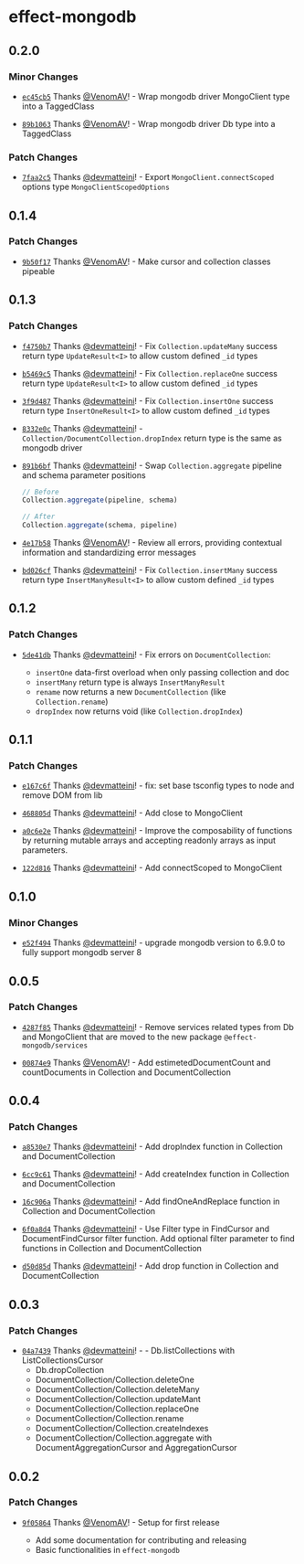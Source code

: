 # effect-mongodb

## 0.2.0

### Minor Changes

- [`ec45cb5`](https://github.com/doubleloop-io/effect-mongodb/commit/ec45cb5e1b8b4d8731a9cc041fa9b1bcc82c82bc) Thanks [@VenomAV](https://github.com/VenomAV)! - Wrap mongodb driver MongoClient type into a TaggedClass

- [`89b1063`](https://github.com/doubleloop-io/effect-mongodb/commit/89b1063fa0ae52b4dbfccef507f481b43330ce6e) Thanks [@VenomAV](https://github.com/VenomAV)! - Wrap mongodb driver Db type into a TaggedClass

### Patch Changes

- [`7faa2c5`](https://github.com/doubleloop-io/effect-mongodb/commit/7faa2c5732f6297b7515787529bfac58c97d6082) Thanks [@devmatteini](https://github.com/devmatteini)! - Export `MongoClient.connectScoped` options type `MongoClientScopedOptions`

## 0.1.4

### Patch Changes

- [`9b50f17`](https://github.com/doubleloop-io/effect-mongodb/commit/9b50f179f2c209ba24b8fbcd4753ce1708522f8f) Thanks [@VenomAV](https://github.com/VenomAV)! - Make cursor and collection classes pipeable

## 0.1.3

### Patch Changes

- [`f4750b7`](https://github.com/doubleloop-io/effect-mongodb/commit/f4750b7f43f395d137f3d59f4f6e829553475c77) Thanks [@devmatteini](https://github.com/devmatteini)! - Fix `Collection.updateMany` success return type `UpdateResult<I>` to allow custom defined `_id` types

- [`b5469c5`](https://github.com/doubleloop-io/effect-mongodb/commit/b5469c5ce92b40483feff0e3541b0acffcf4db9e) Thanks [@devmatteini](https://github.com/devmatteini)! - Fix `Collection.replaceOne` success return type `UpdateResult<I>` to allow custom defined `_id` types

- [`3f9d487`](https://github.com/doubleloop-io/effect-mongodb/commit/3f9d4877c8dcf1926da175fd6ff5b345d7926591) Thanks [@devmatteini](https://github.com/devmatteini)! - Fix `Collection.insertOne` success return type `InsertOneResult<I>` to allow custom defined `_id` types

- [`8332e0c`](https://github.com/doubleloop-io/effect-mongodb/commit/8332e0c76faf9f7594364ba73b54a37d73f98c79) Thanks [@devmatteini](https://github.com/devmatteini)! - `Collection/DocumentCollection.dropIndex` return type is the same as mongodb driver

- [`891b6bf`](https://github.com/doubleloop-io/effect-mongodb/commit/891b6bf32e3483707166656db1d116e75bd51122) Thanks [@devmatteini](https://github.com/devmatteini)! - Swap `Collection.aggregate` pipeline and schema parameter positions

  ```typescript
  // Before
  Collection.aggregate(pipeline, schema)

  // After
  Collection.aggregate(schema, pipeline)
  ```

- [`4e17b58`](https://github.com/doubleloop-io/effect-mongodb/commit/4e17b584406669236a0e9c2375749685981e70f0) Thanks [@VenomAV](https://github.com/VenomAV)! - Review all errors, providing contextual information and standardizing error messages

- [`bd026cf`](https://github.com/doubleloop-io/effect-mongodb/commit/bd026cf25fcbbdf3f6ae2fed4f240651626d0b7a) Thanks [@devmatteini](https://github.com/devmatteini)! - Fix `Collection.insertMany` success return type `InsertManyResult<I>` to allow custom defined `_id` types

## 0.1.2

### Patch Changes

- [`5de41db`](https://github.com/doubleloop-io/effect-mongodb/commit/5de41dbbacb1fcfd4c38cc3e9c24a992741d94b6) Thanks [@devmatteini](https://github.com/devmatteini)! - Fix errors on `DocumentCollection`:

  - `insertOne` data-first overload when only passing collection and doc
  - `insertMany` return type is always `InsertManyResult`
  - `rename` now returns a new `DocumentCollection` (like `Collection.rename`)
  - `dropIndex` now returns void (like `Collection.dropIndex`)

## 0.1.1

### Patch Changes

- [`e167c6f`](https://github.com/doubleloop-io/effect-mongodb/commit/e167c6fe94cda5b9ee04f17496e4dd303a06769d) Thanks [@devmatteini](https://github.com/devmatteini)! - fix: set base tsconfig types to node and remove DOM from lib

- [`468805d`](https://github.com/doubleloop-io/effect-mongodb/commit/468805d21bc921d7690060e95e4dd447aeca149b) Thanks [@devmatteini](https://github.com/devmatteini)! - Add close to MongoClient

- [`a0c6e2e`](https://github.com/doubleloop-io/effect-mongodb/commit/a0c6e2e37bb72e96e999c416602ef34b5264e2a9) Thanks [@devmatteini](https://github.com/devmatteini)! - Improve the composability of functions by returning mutable arrays and accepting readonly arrays as input parameters.

- [`122d816`](https://github.com/doubleloop-io/effect-mongodb/commit/122d816a53c6ea41b254e8ea76d7a8d17a44ce8f) Thanks [@devmatteini](https://github.com/devmatteini)! - Add connectScoped to MongoClient

## 0.1.0

### Minor Changes

- [`e52f494`](https://github.com/doubleloop-io/effect-mongodb/commit/e52f4944ccae2dea261138781460b3d40567eb53) Thanks [@devmatteini](https://github.com/devmatteini)! - upgrade mongodb version to 6.9.0 to fully support mongodb server 8

## 0.0.5

### Patch Changes

- [`4287f85`](https://github.com/doubleloop-io/effect-mongodb/commit/4287f85efbd7aa91e96d0a382622b4cc46bbe748) Thanks [@devmatteini](https://github.com/devmatteini)! - Remove services related types from Db and MongoClient that are moved to the new package `@effect-mongodb/services`

- [`00874e9`](https://github.com/doubleloop-io/effect-mongodb/commit/00874e936a7e54925c848749a54df536171587ac) Thanks [@VenomAV](https://github.com/VenomAV)! - Add estimetedDocumentCount and countDocuments in Collection and DocumentCollection

## 0.0.4

### Patch Changes

- [`a8530e7`](https://github.com/doubleloop-io/effect-mongodb/commit/a8530e703a9b065f660f31db5cf9ea9dca12bd69) Thanks [@devmatteini](https://github.com/devmatteini)! - Add dropIndex function in Collection and DocumentCollection

- [`6cc9c61`](https://github.com/doubleloop-io/effect-mongodb/commit/6cc9c6108cab2d4c8ed2555fb603df5791f75f1c) Thanks [@devmatteini](https://github.com/devmatteini)! - Add createIndex function in Collection and DocumentCollection

- [`16c906a`](https://github.com/doubleloop-io/effect-mongodb/commit/16c906af4ef5afc5b62522c73c9f571176ee5048) Thanks [@devmatteini](https://github.com/devmatteini)! - Add findOneAndReplace function in Collection and DocumentCollection

- [`6f0a8d4`](https://github.com/doubleloop-io/effect-mongodb/commit/6f0a8d4404a74238fbc901fae5a212c1c7c6b2bc) Thanks [@devmatteini](https://github.com/devmatteini)! - Use Filter type in FindCursor and DocumentFindCursor filter function.
  Add optional filter parameter to find functions in Collection and DocumentCollection

- [`d50d85d`](https://github.com/doubleloop-io/effect-mongodb/commit/d50d85db297b5d6e8e4b7db2f151c64bf9ac3c9e) Thanks [@devmatteini](https://github.com/devmatteini)! - Add drop function in Collection and DocumentCollection

## 0.0.3

### Patch Changes

- [`04a7439`](https://github.com/doubleloop-io/effect-mongodb/commit/04a74397723f0f4ae68af8defba49dff8f31fc31) Thanks [@devmatteini](https://github.com/devmatteini)! - - Db.listCollections with ListCollectionsCursor
  - Db.dropCollection
  - DocumentCollection/Collection.deleteOne
  - DocumentCollection/Collection.deleteMany
  - DocumentCollection/Collection.updateMant
  - DocumentCollection/Collection.replaceOne
  - DocumentCollection/Collection.rename
  - DocumentCollection/Collection.createIndexes
  - DocumentCollection/Collection.aggregate with DocumentAggregationCursor and AggregationCursor

## 0.0.2

### Patch Changes

- [`9f05864`](https://github.com/doubleloop-io/effect-mongodb/commit/9f05864b7119728b0a27f144732b08d437f53c95) Thanks [@VenomAV](https://github.com/VenomAV)! - Setup for first release

  - Add some documentation for contributing and releasing
  - Basic functionalities in `effect-mongodb`
